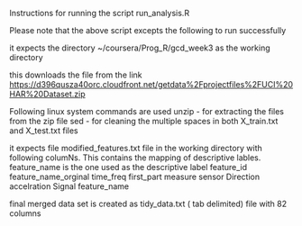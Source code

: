 Instructions for running the script run_analysis.R

Please note that the above script excepts the following to run successfully

it expects the directory ~/coursera/Prog_R/gcd_week3 as the working directory

this downloads the file from the link https://d396qusza40orc.cloudfront.net/getdata%2Fprojectfiles%2FUCI%20HAR%20Dataset.zip 

Following linux system commands are used
	unzip - for extracting the files from the zip file
	sed - for cleaning the multiple spaces in both X_train.txt and X_test.txt files

it expects file modified_features.txt file in the working directory with following columNs. 
This contains the mapping of descriptive lables. feature_name is the one used as the descriptive label
	feature_id
	feature_name_orginal
	time_freq
	first_part
	measure
	sensor
	Direction
	accelration
	Signal
	feature_name

final merged data set is created as tidy_data.txt ( tab delimited) file with 82 columns
